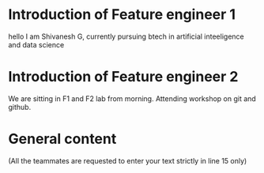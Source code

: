 # Introduction of Feature engineer 1
hello I am Shivanesh G, 
currently pursuing btech in artificial inteeligence and data science




# Introduction of Feature engineer 2 

We are sitting in F1 and F2 lab from morning.
Attending workshop on git and github. 


# General content
(All the teammates are requested to enter your text strictly in line 15 only)





